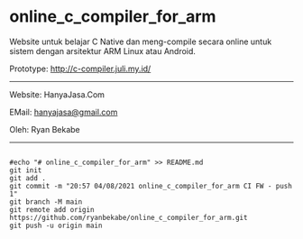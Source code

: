 # online_c_compiler_for_arm

Website untuk belajar C Native dan meng-compile secara online untuk sistem dengan arsitektur ARM Linux atau Android.

Prototype: http://c-compiler.juli.my.id/

___
Website: HanyaJasa.Com

EMail: hanyajasa@gmail.com

Oleh: Ryan Bekabe
___

```git

#echo "# online_c_compiler_for_arm" >> README.md
git init
git add .
git commit -m "20:57 04/08/2021 online_c_compiler_for_arm CI FW - push 1"
git branch -M main
git remote add origin https://github.com/ryanbekabe/online_c_compiler_for_arm.git
git push -u origin main
```
